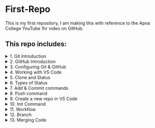   <h1>First-Repo</h1>
  <p>This is my first repository, I am making this with reference to the Apna College YouTube 1hr video on GitHub.</p>

  <h2>This repo includes:</h2>

  <details>
    <summary>1. Git Introduction</summary>
    <p>A version control system that helps to track changes in code. It is free and open source.</p>
  </details>

  <details>
    <summary>2. GitHub Introduction</summary>
    <p>Website that allows developers to store and manage their code using Git.</p>
  </details>

  <details>
    <summary>3. Configuring Git & GitHub</summary>
    <ul>
      <li><code>git --version</code>: Check Git version</li>
      <li><code>git config --global user.name "MruneshB"</code>: Set global username</li>
      <li><code>git config user.email "mruneshbabar7@gmail.com"</code>: Set email</li>
      <li><code>git config list</code>: Check config</li>
    </ul>
  </details>

  <details>
    <summary>4. Working with VS Code</summary>
    <p>Use VS Code to write and deploy code via terminal.</p>
  </details>

  <details>
    <summary>5. Clone and Status</summary>
    <ul>
      <li><code>git clone [url]</code></li>
      <li><code>cd</code>, <code>ls</code>, <code>ls -a</code></li>
    </ul>
  </details>

  <details>
    <summary>6. Types of Status</summary>
    <ul>
      <li>Untracked</li>
      <li>Modified</li>
      <li>Staged</li>
      <li>Unmodified</li>
    </ul>
  </details>

  <details>
    <summary>7. Add & Commit commands</summary>
    <ul>
      <li><code>git add First-Repo.html</code></li>
      <li><code>git commit -m "some message"</code></li>
      <li><code>git commit .</code></li>
    </ul>
  </details>

  <details>
    <summary>8. Push command</summary>
    <p><code>git push origin main</code> — Pushes code to GitHub main branch.</p>
  </details>

  <details>
    <summary>9. Create a new repo in VS Code</summary>
    <ul>
      <li><code>cd..</code> to move up</li>
      <li><code>mkdir Second-Repo</code></li>
      <li><code>git init</code></li>
    </ul>
  </details>

  <details>
    <summary>10. Init Command</summary>
    <ul>
      <li><code>git init</code></li>
      <li><code>git remote add origin &lt;link&gt;</code></li>
      <li><code>git branch -m main</code></li>
    </ul>
  </details>

  <details>
    <summary>11. Workflow</summary>
    <ol>
      <li>Create GitHub repo</li>
      <li>Clone to system</li>
      <li>Make changes</li>
      <li>Add, Commit</li>
      <li>Push to GitHub</li>
    </ol>
  </details>

  <details>
    <summary>12. Branch</summary>
    <ul>
      <li><code>git branch</code>, <code>git checkout -b branchName</code></li>
      <li><code>git push origin feature1</code></li>
      <li><code>git push origin --delete feature1</code></li>
    </ul>
  </details>

  <details>
    <summary>13. Merging Code</summary>
    <ul>
      <li><code>git diff branchName</code></li>
      <li><code>git merge branchName</code></li>
      <li>Or use Pull Request on GitHub</li>
    </ul>
  </details>

